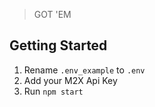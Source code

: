 > GOT 'EM

## Getting Started

1. Rename `.env_example` to `.env`
1. Add your M2X Api Key
1. Run `npm start`

